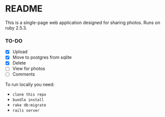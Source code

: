 # README

This is a single-page web application designed for sharing photos.
Runs on ruby 2.5.3.

### TO-DO
- [x] Upload
- [x] Move to postgres from sqlite
- [x] Delete
- [ ] View for photos
- [ ] Comments

To run locally you need: 
* `clone this repo`
* `bundle install`
* `rake db:migrate`
* `rails server`


